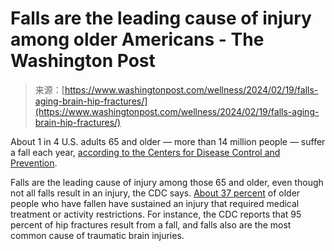 <!--yml
category: 未分类
date: 2024-05-27 14:59:42
-->

# Falls are the leading cause of injury among older Americans - The Washington Post

> 来源：[https://www.washingtonpost.com/wellness/2024/02/19/falls-aging-brain-hip-fractures/](https://www.washingtonpost.com/wellness/2024/02/19/falls-aging-brain-hip-fractures/)

About 1 in 4 U.S. adults 65 and older — more than 14 million people — suffer a fall each year, [according to the Centers for Disease Control and Prevention](https://www.cdc.gov/falls/facts.html).

Falls are the leading cause of injury among those 65 and older, even though not all falls result in an injury, the CDC says. [About 37 percent](https://www.cdc.gov/falls/data/index.html) of older people who have fallen have sustained an injury that required medical treatment or activity restrictions. For instance, the CDC reports that 95 percent of hip fractures result from a fall, and falls also are the most common cause of traumatic brain injuries.